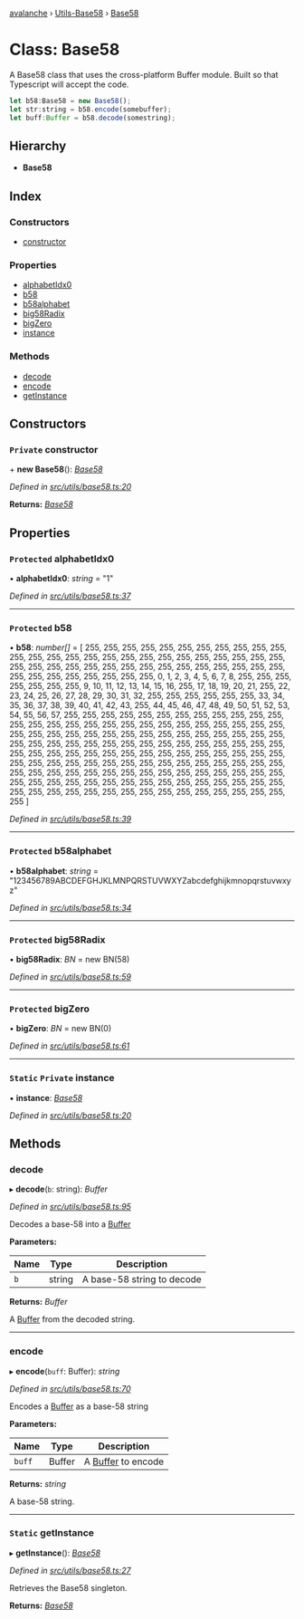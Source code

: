 [avalanche](../README.md) › [Utils-Base58](../modules/utils_base58.md) › [Base58](utils_base58.base58.md)

# Class: Base58

A Base58 class that uses the cross-platform Buffer module. Built so that Typescript
will accept the code.

```js
let b58:Base58 = new Base58();
let str:string = b58.encode(somebuffer);
let buff:Buffer = b58.decode(somestring);
```

## Hierarchy

* **Base58**

## Index

### Constructors

* [constructor](utils_base58.base58.md#private-constructor)

### Properties

* [alphabetIdx0](utils_base58.base58.md#protected-alphabetidx0)
* [b58](utils_base58.base58.md#protected-b58)
* [b58alphabet](utils_base58.base58.md#protected-b58alphabet)
* [big58Radix](utils_base58.base58.md#protected-big58radix)
* [bigZero](utils_base58.base58.md#protected-bigzero)
* [instance](utils_base58.base58.md#static-private-instance)

### Methods

* [decode](utils_base58.base58.md#decode)
* [encode](utils_base58.base58.md#encode)
* [getInstance](utils_base58.base58.md#static-getinstance)

## Constructors

### `Private` constructor

\+ **new Base58**(): *[Base58](utils_base58.base58.md)*

*Defined in [src/utils/base58.ts:20](https://github.com/ava-labs/avalanchejs/blob/4e59193/src/utils/base58.ts#L20)*

**Returns:** *[Base58](utils_base58.base58.md)*

## Properties

### `Protected` alphabetIdx0

• **alphabetIdx0**: *string* = "1"

*Defined in [src/utils/base58.ts:37](https://github.com/ava-labs/avalanchejs/blob/4e59193/src/utils/base58.ts#L37)*

___

### `Protected` b58

• **b58**: *number[]* = [
    255, 255, 255, 255, 255, 255, 255, 255, 255, 255, 255, 255, 255, 255, 255,
    255, 255, 255, 255, 255, 255, 255, 255, 255, 255, 255, 255, 255, 255, 255,
    255, 255, 255, 255, 255, 255, 255, 255, 255, 255, 255, 255, 255, 255, 255,
    255, 255, 255, 255, 0, 1, 2, 3, 4, 5, 6, 7, 8, 255, 255, 255, 255, 255, 255,
    255, 9, 10, 11, 12, 13, 14, 15, 16, 255, 17, 18, 19, 20, 21, 255, 22, 23,
    24, 25, 26, 27, 28, 29, 30, 31, 32, 255, 255, 255, 255, 255, 255, 33, 34,
    35, 36, 37, 38, 39, 40, 41, 42, 43, 255, 44, 45, 46, 47, 48, 49, 50, 51, 52,
    53, 54, 55, 56, 57, 255, 255, 255, 255, 255, 255, 255, 255, 255, 255, 255,
    255, 255, 255, 255, 255, 255, 255, 255, 255, 255, 255, 255, 255, 255, 255,
    255, 255, 255, 255, 255, 255, 255, 255, 255, 255, 255, 255, 255, 255, 255,
    255, 255, 255, 255, 255, 255, 255, 255, 255, 255, 255, 255, 255, 255, 255,
    255, 255, 255, 255, 255, 255, 255, 255, 255, 255, 255, 255, 255, 255, 255,
    255, 255, 255, 255, 255, 255, 255, 255, 255, 255, 255, 255, 255, 255, 255,
    255, 255, 255, 255, 255, 255, 255, 255, 255, 255, 255, 255, 255, 255, 255,
    255, 255, 255, 255, 255, 255, 255, 255, 255, 255, 255, 255, 255, 255, 255,
    255, 255, 255, 255, 255, 255, 255, 255, 255, 255, 255, 255, 255, 255, 255,
    255, 255
  ]

*Defined in [src/utils/base58.ts:39](https://github.com/ava-labs/avalanchejs/blob/4e59193/src/utils/base58.ts#L39)*

___

### `Protected` b58alphabet

• **b58alphabet**: *string* = "123456789ABCDEFGHJKLMNPQRSTUVWXYZabcdefghijkmnopqrstuvwxyz"

*Defined in [src/utils/base58.ts:34](https://github.com/ava-labs/avalanchejs/blob/4e59193/src/utils/base58.ts#L34)*

___

### `Protected` big58Radix

• **big58Radix**: *BN* = new BN(58)

*Defined in [src/utils/base58.ts:59](https://github.com/ava-labs/avalanchejs/blob/4e59193/src/utils/base58.ts#L59)*

___

### `Protected` bigZero

• **bigZero**: *BN* = new BN(0)

*Defined in [src/utils/base58.ts:61](https://github.com/ava-labs/avalanchejs/blob/4e59193/src/utils/base58.ts#L61)*

___

### `Static` `Private` instance

▪ **instance**: *[Base58](utils_base58.base58.md)*

*Defined in [src/utils/base58.ts:20](https://github.com/ava-labs/avalanchejs/blob/4e59193/src/utils/base58.ts#L20)*

## Methods

###  decode

▸ **decode**(`b`: string): *Buffer*

*Defined in [src/utils/base58.ts:95](https://github.com/ava-labs/avalanchejs/blob/4e59193/src/utils/base58.ts#L95)*

Decodes a base-58 into a [Buffer](https://github.com/feross/buffer)

**Parameters:**

Name | Type | Description |
------ | ------ | ------ |
`b` | string | A base-58 string to decode  |

**Returns:** *Buffer*

A [Buffer](https://github.com/feross/buffer) from the decoded string.

___

###  encode

▸ **encode**(`buff`: Buffer): *string*

*Defined in [src/utils/base58.ts:70](https://github.com/ava-labs/avalanchejs/blob/4e59193/src/utils/base58.ts#L70)*

Encodes a [Buffer](https://github.com/feross/buffer) as a base-58 string

**Parameters:**

Name | Type | Description |
------ | ------ | ------ |
`buff` | Buffer | A [Buffer](https://github.com/feross/buffer) to encode  |

**Returns:** *string*

A base-58 string.

___

### `Static` getInstance

▸ **getInstance**(): *[Base58](utils_base58.base58.md)*

*Defined in [src/utils/base58.ts:27](https://github.com/ava-labs/avalanchejs/blob/4e59193/src/utils/base58.ts#L27)*

Retrieves the Base58 singleton.

**Returns:** *[Base58](utils_base58.base58.md)*
